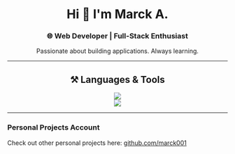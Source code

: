 <div align="center">
  
  <h1>Hi 👋 I'm Marck A.</h1>
  <h3>🌐 Web Developer | Full-Stack Enthusiast</h3>
  
  <p>Passionate about building applications. Always learning.</p>
  
</div>

---

<h2 align="center">⚒️ Languages & Tools</h2>

<div align="center">
  <img src="https://skillicons.dev/icons?i=html,css,tailwind,figma,git,github" />
  <br/>
  <img src="https://skillicons.dev/icons?i=javascript,python,java,php,laravel,nodejs,mysql,mongodb" />
</div>

---

### Personal Projects Account
Check out other personal projects here: [github.com/marck001](https://github.com/marck001)
</div>
<!---
marck-h-cmd/marck-h-cmd is a ✨ special ✨ repository because its `README.md` (this file) appears on your GitHub profile.
You can click the Preview link to take a look at your changes.
--->
